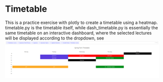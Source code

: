 # Timetable

This is a practice exercise with plotly to create a timetable using a heatmap. timetable.py is the timetable itself, while dash_timetable.py is essentially the same timetable on an interactive dashboard, where the selected lectures will be displayed according to the dropdown, see ![Dash timetable](dash_timetable.png)
